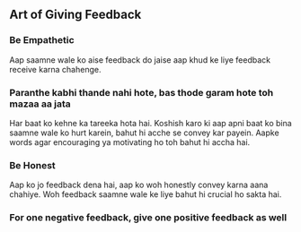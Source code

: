 ## Art of Giving Feedback

### Be Empathetic
Aap saamne wale ko aise feedback do jaise aap khud ke liye feedback receive karna chahenge.

### Paranthe kabhi thande nahi hote, bas thode garam hote toh mazaa aa jata
Har baat ko kehne ka tareeka hota hai. Koshish karo ki aap apni baat ko bina saamne wale ko hurt karein, bahut hi acche se convey kar payein. Aapke words agar encouraging ya motivating ho toh bahut hi accha hai.

### Be Honest
Aap ko jo feedback dena hai, aap ko woh honestly convey karna aana chahiye. Woh feedback saamne wale ke liye bahut hi crucial ho sakta hai.

### For one negative feedback, give one positive feedback as well
